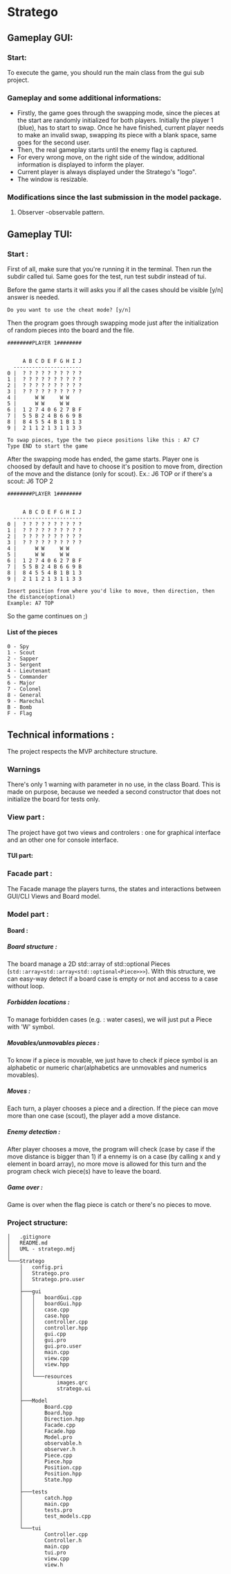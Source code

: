 # Stratego

## Gameplay GUI:
### Start:
To execute the game, you should run the main class from the gui sub project. 

### Gameplay and some additional informations:

- Firstly, the game goes through the swapping mode, since the pieces at the start are randomly initialized for both players. Initially the player 1 (blue), has to start to swap. Once he have finished, current player needs to make an invalid swap, swapping its piece with a blank space, same goes for the second user.
- Then, the real gameplay starts until the enemy flag is captured.
- For every wrong move, on the right side of the window, additional information is displayed to inform the player.
- Current player is always displayed under the Stratego's "logo".
- The window is resizable.

### Modifications since the last submission in the model package.
1. Observer -observable pattern.

## Gameplay TUI:

### Start :

First of all, make sure that you're running it in the terminal. Then run the subdir called tui. Same goes for the test, run test subdir instead of tui.

Before the game starts it will asks you if all the cases should be visible [y/n] answer is needed.
```
Do you want to use the cheat mode? [y/n]
```
Then the program goes through swapping mode just after the initialization of random pieces into the board and the file.
```
########PLAYER 1########


     A B C D E F G H I J
  ----------------------
0 |  ? ? ? ? ? ? ? ? ? ?
1 |  ? ? ? ? ? ? ? ? ? ?
2 |  ? ? ? ? ? ? ? ? ? ?
3 |  ? ? ? ? ? ? ? ? ? ?
4 |      W W     W W
5 |      W W     W W
6 |  1 2 7 4 0 6 2 7 B F
7 |  5 5 B 2 4 B 6 6 9 B
8 |  8 4 5 5 4 B 1 B 1 3
9 |  2 1 1 2 1 3 1 1 3 3

To swap pieces, type the two piece positions like this : A7 C7
Type END to start the game 
```
After the swapping mode has ended, the game starts. Player one is choosed by default and have to choose it's position to move from, direction of the move and the distance (only for scout). Ex.: J6 TOP or if there's a scout: J6 TOP 2
```
########PLAYER 1########


     A B C D E F G H I J
  ----------------------
0 |  ? ? ? ? ? ? ? ? ? ?
1 |  ? ? ? ? ? ? ? ? ? ?
2 |  ? ? ? ? ? ? ? ? ? ?
3 |  ? ? ? ? ? ? ? ? ? ?
4 |      W W     W W
5 |      W W     W W
6 |  1 2 7 4 0 6 2 7 B F
7 |  5 5 B 2 4 B 6 6 9 B
8 |  8 4 5 5 4 B 1 B 1 3
9 |  2 1 1 2 1 3 1 1 3 3

Insert position from where you'd like to move, then direction, then the distance(optional)
Example: A7 TOP

```
So the game continues on ;)

#### List of the pieces

``` 
0 - Spy
1 - Scout 
2 - Sapper
3 - Sergent
4 - Lieutenant
5 - Commander
6 - Major
7 - Colonel
8 - General
9 - Marechal
B - Bomb
F - Flag
```

## Technical informations :
The project respects the MVP architecture structure.
### Warnings 
There's only 1 warning with parameter in no use, in the class Board. This is made on purpose, because we needed a second constructor that does not initialize the board for tests only.
### View part :
The project have got two views and controlers : one for graphical interface and an other one for console interface.
#### TUI part:
### Facade part :
The Facade manage the players turns, the states and interactions between GUI/CLI Views and Board model.
### Model part :
#### Board :
##### Board structure :
The board manage a 2D std::array of std::optional Pieces (```std::array<std::array<std::optional<Piece>>>```). With this structure, we can easy-way detect if a board case is empty or not and access to a case without loop.
##### Forbidden locations :
To manage forbidden cases (e.g. : water cases), we will just put a Piece with 'W' symbol.
##### Movables/unmovables pieces :
To know if a piece is movable, we just have to check if piece symbol is an alphabetic or numeric char(alphabetics are unmovables and numerics movables).
##### Moves :
Each turn, a player chooses a piece and a direction. If the piece can move more than one case (scout), the player add a move distance.
##### Enemy detection :
After player chooses a move, the program will check (case by case if the move distance is bigger than 1) if a ennemy is on a case (by calling x and y element in board array), no more move is allowed for this turn and the program check wich piece(s) have to leave the board.
##### Game over :
Game is over when the flag piece is catch or there's no pieces to move.
### Project structure:
```
│   .gitignore
│   README.md
│   UML - stratego.mdj
│
└───Stratego
    │   config.pri
    │   Stratego.pro
    │   Stratego.pro.user
    │
    ├───gui
    │   │   boardGui.cpp
    │   │   boardGui.hpp
    │   │   case.cpp
    │   │   case.hpp
    │   │   controller.cpp
    │   │   controller.hpp
    │   │   gui.cpp
    │   │   gui.pro
    │   │   gui.pro.user
    │   │   main.cpp
    │   │   view.cpp
    │   │   view.hpp
    │   │
    │   └───resources
    │           images.qrc
    │           stratego.ui
    │
    ├───Model
    │       Board.cpp
    │       Board.hpp
    │       Direction.hpp
    │       Facade.cpp
    │       Facade.hpp
    │       Model.pro
    │       observable.h
    │       observer.h
    │       Piece.cpp
    │       Piece.hpp
    │       Position.cpp
    │       Position.hpp
    │       State.hpp
    │
    ├───tests
    │       catch.hpp
    │       main.cpp
    │       tests.pro
    │       test_models.cpp
    │
    └───tui
            Controller.cpp
            Controller.h
            main.cpp
            tui.pro
            view.cpp
            view.h
```